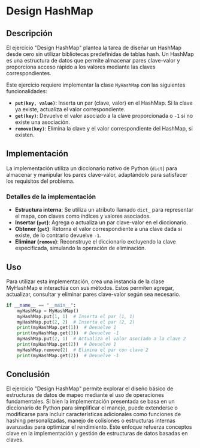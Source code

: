 # Design HashMap

## Descripción

El ejercicio "Design HashMap" plantea la tarea de diseñar un HashMap desde cero sin utilizar bibliotecas predefinidas de tablas hash. Un HashMap es una estructura de datos que permite almacenar pares clave-valor y proporciona acceso rápido a los valores mediante las claves correspondientes.

Este ejercicio requiere implementar la clase `MyHashMap` con las siguientes funcionalidades:

- **`put(key, value)`**: Inserta un par (clave, valor) en el HashMap. Si la clave ya existe, actualiza el valor correspondiente.
- **`get(key)`**: Devuelve el valor asociado a la clave proporcionada o `-1` si no existe una asociación.
- **`remove(key)`**: Elimina la clave y el valor correspondiente del HashMap, si existen.

## Implementación

La implementación utiliza un diccionario nativo de Python (`dict`) para almacenar y manipular los pares clave-valor, adaptándolo para satisfacer los requisitos del problema.

### Detalles de la implementación

- **Estructura interna**: Se utiliza un atributo llamado `dict_` para representar el mapa, con claves como índices y valores asociados.
- **Insertar (`put`)**: Agrega o actualiza un par clave-valor en el diccionario.
- **Obtener (`get`)**: Retorna el valor correspondiente a una clave dada si existe, de lo contrario devuelve `-1`.
- **Eliminar (`remove`)**: Reconstruye el diccionario excluyendo la clave especificada, simulando la operación de eliminación.

## Uso

Para utilizar esta implementación, crea una instancia de la clase MyHashMap e interactúa con sus métodos. Estos permiten agregar, actualizar, consultar y eliminar pares clave-valor según sea necesario.

```python
if __name__ == "__main__":
    myHashMap = MyHashMap()
    myHashMap.put(1, 1)  # Inserta el par (1, 1)
    myHashMap.put(2, 2)  # Inserta el par (2, 2)
    print(myHashMap.get(1))  # Devuelve 1
    print(myHashMap.get(3))  # Devuelve -1
    myHashMap.put(2, 1)  # Actualiza el valor asociado a la clave 2
    print(myHashMap.get(2))  # Devuelve 1
    myHashMap.remove(2)  # Elimina el par con clave 2
    print(myHashMap.get(2))  # Devuelve -1
```

## Conclusión

El ejercicio "Design HashMap" permite explorar el diseño básico de estructuras de datos de mapeo mediante el uso de operaciones fundamentales. Si bien la implementación presentada se basa en un diccionario de Python para simplificar el manejo, puede extenderse o modificarse para incluir características adicionales como funciones de hashing personalizadas, manejo de colisiones o estructuras internas avanzadas para optimizar el rendimiento. Este enfoque refuerza conceptos clave en la implementación y gestión de estructuras de datos basadas en claves.
